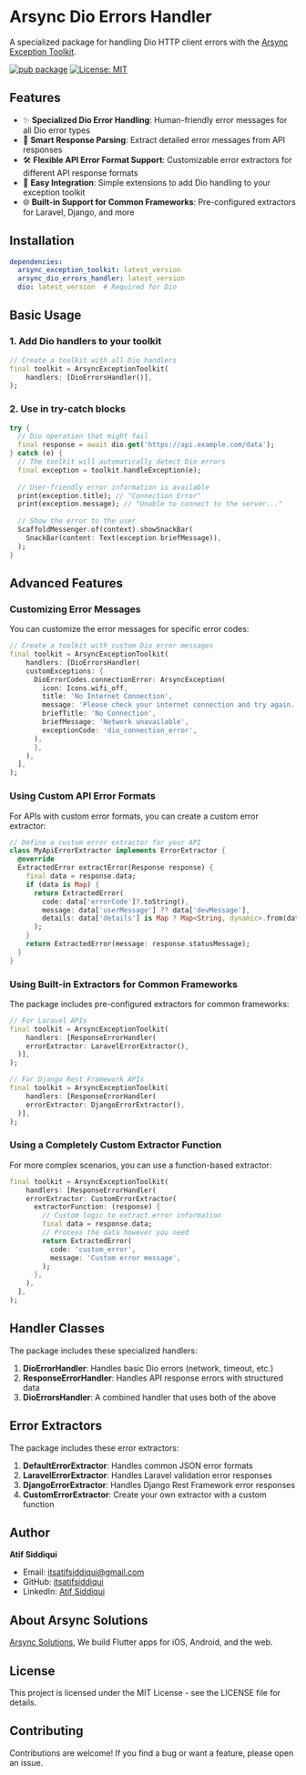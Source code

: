 # Arsync Dio Errors Handler

A specialized package for handling Dio HTTP client errors with the [Arsync Exception Toolkit](https://pub.dev/packages/arsync_exception_toolkit).

[![pub package](https://img.shields.io/pub/v/arsync_dio_errors_handler.svg)](https://pub.dev/packages/arsync_dio_errors_handler)
[![License: MIT](https://img.shields.io/badge/License-MIT-blue.svg)](https://opensource.org/licenses/MIT)

## Features

- ✨ **Specialized Dio Error Handling**: Human-friendly error messages for all Dio error types
- 🧠 **Smart Response Parsing**: Extract detailed error messages from API responses
- 🛠️ **Flexible API Error Format Support**: Customizable error extractors for different API response formats
- 🚀 **Easy Integration**: Simple extensions to add Dio handling to your exception toolkit
- 🌐 **Built-in Support for Common Frameworks**: Pre-configured extractors for Laravel, Django, and more

## Installation

```yaml
dependencies:
  arsync_exception_toolkit: latest_version
  arsync_dio_errors_handler: latest_version
  dio: latest_version  # Required for Dio
```

## Basic Usage

### 1. Add Dio handlers to your toolkit

```dart
// Create a toolkit with all Dio handlers
final toolkit = ArsyncExceptionToolkit(
    handlers: [DioErrorsHandler()],
);
```

### 2. Use in try-catch blocks

```dart
try {
  // Dio operation that might fail
  final response = await dio.get('https://api.example.com/data');
} catch (e) {
  // The toolkit will automatically detect Dio errors
  final exception = toolkit.handleException(e);
  
  // User-friendly error information is available
  print(exception.title); // "Connection Error"
  print(exception.message); // "Unable to connect to the server..."
  
  // Show the error to the user
  ScaffoldMessenger.of(context).showSnackBar(
    SnackBar(content: Text(exception.briefMessage)),
  );
}
```

## Advanced Features

### Customizing Error Messages

You can customize the error messages for specific error codes:

```dart
// Create a toolkit with custom Dio error messages
final toolkit = ArsyncExceptionToolkit(
    handlers: [DioErrorsHandler(
    customExceptions: {
      DioErrorCodes.connectionError: ArsyncException(
        icon: Icons.wifi_off,
        title: 'No Internet Connection',
        message: 'Please check your internet connection and try again.',
        briefTitle: 'No Connection',
        briefMessage: 'Network unavailable',
        exceptionCode: 'dio_connection_error',
      ),
      },
    ),
  ],
);
```

### Using Custom API Error Formats

For APIs with custom error formats, you can create a custom error extractor:

```dart
// Define a custom error extractor for your API
class MyApiErrorExtractor implements ErrorExtractor {
  @override
  ExtractedError extractError(Response response) {
    final data = response.data;
    if (data is Map) {
      return ExtractedError(
        code: data['errorCode']?.toString(),
        message: data['userMessage'] ?? data['devMessage'],
        details: data['details'] is Map ? Map<String, dynamic>.from(data['details']) : null,
      );
    }
    return ExtractedError(message: response.statusMessage);
  }
}

```

### Using Built-in Extractors for Common Frameworks

The package includes pre-configured extractors for common frameworks:

```dart
// For Laravel APIs
final toolkit = ArsyncExceptionToolkit(
    handlers: [ResponseErrorHandler(
    errorExtractor: LaravelErrorExtractor(),
  )],
);

// For Django Rest Framework APIs
final toolkit = ArsyncExceptionToolkit(
    handlers: [ResponseErrorHandler(
    errorExtractor: DjangoErrorExtractor(),
  )],
);
```

### Using a Completely Custom Extractor Function

For more complex scenarios, you can use a function-based extractor:

```dart
final toolkit = ArsyncExceptionToolkit(
    handlers: [ResponseErrorHandler(
    errorExtractor: CustomErrorExtractor(
      extractorFunction: (response) {
        // Custom logic to extract error information
        final data = response.data;
        // Process the data however you need
        return ExtractedError(
          code: 'custom_error',
          message: 'Custom error message',
        );
      },
    ),
  ],
);
```

## Handler Classes

The package includes these specialized handlers:

1. **DioErrorHandler**: Handles basic Dio errors (network, timeout, etc.)
2. **ResponseErrorHandler**: Handles API response errors with structured data
3. **DioErrorsHandler**: A combined handler that uses both of the above

## Error Extractors

The package includes these error extractors:

1. **DefaultErrorExtractor**: Handles common JSON error formats
2. **LaravelErrorExtractor**: Handles Laravel validation error responses
3. **DjangoErrorExtractor**: Handles Django Rest Framework error responses
4. **CustomErrorExtractor**: Create your own extractor with a custom function

## Author

**Atif Siddiqui**
- Email: itsatifsiddiqui@gmail.com
- GitHub: [itsatifsiddiqui](https://github.com/itsatifsiddiqui)
- LinkedIn: [Atif Siddiqui](https://www.linkedin.com/in/atif-siddiqui-213a2217b/)

## About Arsync Solutions

[Arsync Solutions](https://arsyncsolutions.com), We build Flutter apps for iOS, Android, and the web.

## License

This project is licensed under the MIT License - see the LICENSE file for details.

## Contributing

Contributions are welcome! If you find a bug or want a feature, please open an issue.